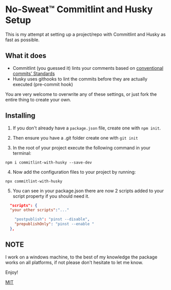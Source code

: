 # No-Sweat™ Commitlint and Husky Setup

This is my attempt at setting up a project/repo with Commitlint and Husky
as fast as possible.

## What it does

- Commitlint (you guessed it) lints your comments based on [conventional commits' Standards](https://www.conventionalcommits.org/)
- Husky uses githooks to lint the commits before they are actually executed (pre-commit hook)

You are very welcome to overwrite any of these settings, or just fork the entire thing to create your own.

## Installing

1. If you don't already have a `package.json` file, create one with `npm init`.

2. Then ensure you have a .git folder create one with `git init`

3. In the root of your project execute the following command in your terminal:

```
npm i commitlint-with-husky --save-dev
```
4. Now add the configuration files to your project by running:

```
npx commitlint-with-husky
```

5. You can see in your package.json there are now 2 scripts added to your script property if you should need it.

```json
  "scripts": {
  "your other scripts":"..."

    "postpublish": "pinst --disable",
    "prepublishOnly": "pinst --enable "
  },
```

## NOTE

I work on a windows machine, to the best of my knowledge the package works on all platforms, if not please don't hesitate to let me know.

Enjoy!

[MIT](https://github.com/clickwithclark/commitlint-with-husky/blob/main/LICENSE)
